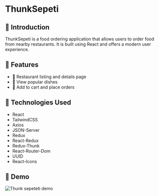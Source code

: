 
# ThunkSepeti

## 🌟 Introduction

ThunkSepeti is a food ordering application that allows users to order food from nearby restaurants. It is built using React and offers a modern user experience.

## 🚀 Features

- 🏢 Restaurant listing and details page
- 🍔 View popular dishes
- 🛒 Add to cart and place orders


## 🔧 Technologies Used

- React
- TailwindCSS
- Axios
- JSON-Server
- Redux
- React-Redux
- Redux-Thunk
- React-Router-Dom
- UUID
- React-Icons


## 👀 Demo

![Thunk sepeteti demo ](https://github.com/user-attachments/assets/8d28b02d-af72-4cd6-ae4e-a8b0453f381e)


